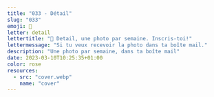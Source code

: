 ```yaml
---
title: "033 - Détail"
slug: "033"
emoji: 👀
letter: detail
lettertitle: "👀 Detail, une photo par semaine. Inscris-toi!"
lettermessage: "Si tu veux recevoir la photo dans ta boîte mail."
description: "Une photo par semaine, dans ta boîte mail"
date: 2023-03-10T10:25:35+01:00
color: rose
resources:
  - src: "cover.webp"
    name: "cover"
---
```



